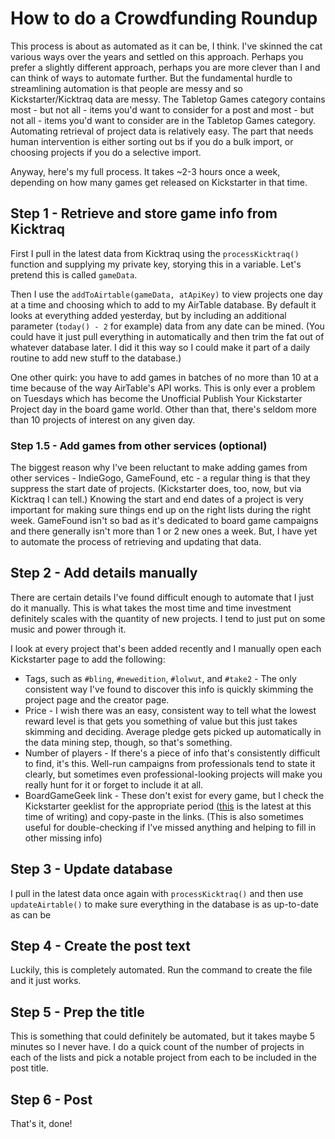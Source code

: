 # How to do a Crowdfunding Roundup

This process is about as automated as it can be, I think. I've skinned the cat various ways over the years and settled on this approach. Perhaps you prefer a slightly different approach, perhaps you are more clever than I and can think of ways to automate further. But the fundamental hurdle to streamlining automation is that people are messy and so Kickstarter/Kicktraq data are messy. The Tabletop Games category contains most - but not all - items you'd want to consider for a post and most - but not all - items you'd want to consider are in the Tabletop Games category. Automating retrieval of project data is relatively easy. The part that needs human intervention is either sorting out bs if you do a bulk import, or choosing projects if you do a selective import.

Anyway, here's my full process. It takes ~2-3 hours once a week, depending on how many games get released on Kickstarter in that time.

## Step 1 - Retrieve and store game info from Kicktraq
First I pull in the latest data from Kicktraq using the `processKicktraq()` function and supplying my private key, storying this in a variable. Let's pretend this is called `gameData`.

Then I use the `addToAirtable(gameData, atApiKey)` to view projects one day at a time and choosing which to add to my AirTable database. By default it looks at everything added yesterday, but by including an additional parameter (`today() - 2` for example) data from any date can be mined. (You could have it just pull everything in automatically and then trim the fat out of whatever database later. I did it this way so I could make it part of a daily routine to add new stuff to the database.)

One other quirk: you have to add games in batches of no more than 10 at a time because of the way AirTable's API works. This is only ever a problem on Tuesdays which has become the Unofficial Publish Your Kickstarter Project day in the board game world. Other than that, there's seldom more than 10 projects of interest on any given day.

### Step 1.5 - Add games from other services (optional)
The biggest reason why I've been reluctant to make adding games from other services - IndieGogo, GameFound, etc - a regular thing is that they suppress the start date of projects. (Kickstarter does, too, now, but via Kicktraq I can tell.) Knowing the start and end dates of a project is very important for making sure things end up on the right lists during the right week. GameFound isn't so bad as it's dedicated to board game campaigns and there generally isn't more than 1 or 2 new ones a week. But, I have yet to automate the process of retrieving and updating that data.

## Step 2 - Add details manually
There are certain details I've found difficult enough to automate that I just do it manually. This is what takes the most time and time investment definitely scales with the quantity of new projects. I tend to just put on some music and power through it.

I look at every project that's been added recently and I manually open each Kickstarter page to add the following:

 - Tags, such as `#bling`, `#newedition`, `#lolwut`, and `#take2` - The only consistent way I've found to discover this info is quickly skimming the project page and the creator page.
 - Price - I wish there was an easy, consistent way to tell what the lowest reward level is that gets you something of value but this just takes skimming and deciding. Average pledge gets picked up automatically in the data mining step, though, so that's something.
 - Number of players - If there's a piece of info that's consistently difficult to find, it's this. Well-run campaigns from professionals tend to state it clearly, but sometimes even professional-looking projects will make you really hunt for it or forget to include it at all.
 - BoardGameGeek link - These don't exist for every game, but I check the Kickstarter geeklist for the appropriate period ([this](https://boardgamegeek.com/geeklist/293749/2022-kickstarter-and-other-crowdfunded-boardgame-p) is the latest at this time of writing) and copy-paste in the links. (This is also sometimes useful for double-checking if I've missed anything and helping to fill in other missing info)
 
## Step 3 - Update database
I pull in the latest data once again with `processKicktraq()` and then use `updateAirtable()` to make sure everything in the database is as up-to-date as can be
 
## Step 4 - Create the post text
Luckily, this is completely automated. Run the command to create the file and it just works.

## Step 5 - Prep the title
This is something that could definitely be automated, but it takes maybe 5 minutes so I never have. I do a quick count of the number of projects in each of the lists and pick a notable project from each to be included in the post title.

## Step 6 - Post
That's it, done!
